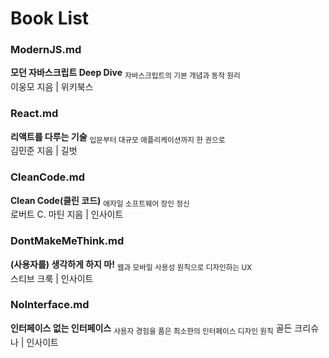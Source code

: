 # Book List
### ModernJS.md  
**모던 자바스크립트 Deep Dive** <sub>자바스크립트의 기본 개념과 동작 원리</sub>  
이웅모 지음 | 위키북스  

### React.md  
**리액트를 다루는 기술** <sub>입문부터 대규모 애플리케이션까지 한 권으로</sub>  
김민준 지음 | 길벗  

### CleanCode.md 
**Clean Code(클린 코드)** <sub>애자일 소프트웨어 장인 정신</sub>   
로버트 C. 마틴 지음 | 인사이트

### DontMakeMeThink.md
**(사용자를) 생각하게 하지 마!** <sub>웹과 모바일 사용성 원칙으로 디자인하는 UX</sub>  
스티브 크룩 | 인사이트  

### NoInterface.md
**인터페이스 없는 인터페이스** <sub>사용자 경험을 품은 최소한의 인터페이스 디자인 원칙</sub>
골든 크리슈나 | 인사이트
